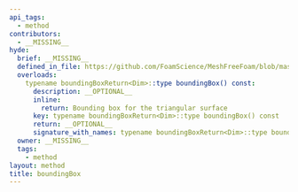 ```yaml
---
api_tags:
  - method
contributors:
  - __MISSING__
hyde:
  brief: __MISSING__
  defined_in_file: https://github.com/FoamScience/MeshFreeFoam/blob/master/src/meshfree/shapes/triSurfaceShape/triSurfaceShape.H
  overloads:
    typename boundingBoxReturn<Dim>::type boundingBox() const:
      description: __OPTIONAL__
      inline:
        return: Bounding box for the triangular surface
      key: typename boundingBoxReturn<Dim>::type boundingBox() const
      return: __OPTIONAL__
      signature_with_names: typename boundingBoxReturn<Dim>::type boundingBox() const
  owner: __MISSING__
  tags:
    - method
layout: method
title: boundingBox
---
```

